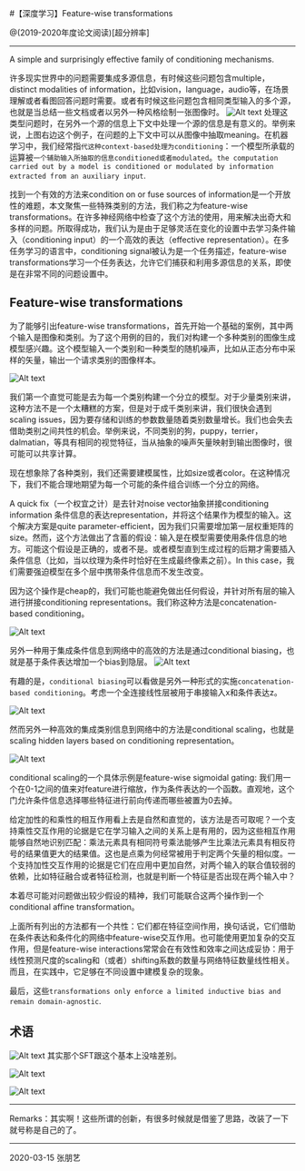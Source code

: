 #【深度学习】Feature-wise transformations

@(2019-2020年度论文阅读)[超分辨率]

-----------
A simple and surprisingly effective family of conditioning mechanisms.



许多现实世界中的问题需要集成多源信息，有时候这些问题包含multiple，distinct modalities of information，比如vision，language，audio等，在场景理解或者看图回答问题时需要。或者有时候这些问题包含相同类型输入的多个源，也就是当总结一些文档或者以另外一种风格绘制一张图像时。
![Alt text](/img/20200315/1569499448972.png)
处理这类型问题时，在另外一个源的信息上下文中处理一个源的信息是有意义的。举例来说，上图右边这个例子，在问题的上下文中可以从图像中抽取meaning。在机器学习中，我们经常指`代这种context-based处理为conditioning`：一个模型所承载的运算被`一个辅助输入所抽取的信息conditioned或者modulated`。`the computation carried out by a model is conditioned or modulated by information extracted from an auxiliary input`.

找到一个有效的方法来condition on or fuse sources of  information是一个开放性的难题，本文聚焦一些特殊类别的方法，我们称之为feature-wise transformations。在许多神经网络中检查了这个方法的使用，用来解决出奇大和多样的问题。所取得成功，我们认为是由于足够灵活在变化的设置中去学习条件输入（conditioning input）的一个高效的表达（effective representation）。在多任务学习的语言中，conditioning signal被认为是一个任务描述，feature-wise transformations学习一个任务表达，允许它们捕获和利用多源信息的关系，即使是在非常不同的问题设置中。


## Feature-wise transformations
为了能够引出feature-wise transformations，首先开始一个基础的案例，其中两个输入是图像和类别。为了这个用例的目的，我们对构建一个多种类别的图像生成模型感兴趣。这个模型输入一个类别和一种类型的随机噪声，比如从正态分布中采样的矢量，输出一个请求类别的图像样本。

![Alt text](/img/20200315/1569500308763.png)

我们第一个直觉可能是去为每一个类别构建一个分立的模型。对于少量类别来讲，这种方法不是一个太糟糕的方案，但是对于成千类别来讲，我们很快会遇到scaling issues，因为要存储和训练的参数数量随着类别数量增长。我们也会失去借助类别之间共性的机会。举例来说，不同类别的狗，puppy，terrier，dalmatian，等具有相同的视觉特征，当从抽象的噪声矢量映射到输出图像时，很可能可以共享计算。

现在想象除了各种类别，我们还需要建模属性，比如size或者color。在这种情况下，我们不能合理地期望为每一个可能的条件组合训练一个分立的网络。

A quick fix（一个权宜之计）是去针对noise vector抽象拼接conditioning information 条件信息的表达representation，并将这个结果作为模型的输入。这个解决方案是quite parameter-efficient，因为我们只需要增加第一层权重矩阵的size。然而，这个方法做出了含蓄的假设：输入是在模型需要使用条件信息的地方。可能这个假设是正确的，或者不是。或者模型直到生成过程的后期才需要插入条件信息（比如，当以纹理为条件时恰好在生成最终像素之前）。In this case，我们需要强迫模型在多个层中携带条件信息而不发生改变。

因为这个操作是cheap的，我们可能也能避免做出任何假设，并针对所有层的输入进行拼接conditioning representations。我们称这种方法是concatenation-based conditioning。

![Alt text](/img/20200315/1569501207427.png)

另外一种用于集成条件信息到网络中的高效的方法是通过conditional biasing，也就是基于条件表达增加一个bias到隐层。
![Alt text](/img/20200315/1569501316306.png)


有趣的是，`conditional biasing`可以看做是另外一种形式的实施`concatenation-based conditioning`。考虑一个全连接线性层被用于串接输入x和条件表达z。

![Alt text](/img/20200315/1569501438105.png)

然而另外一种高效的集成类别信息到网络中的方法是conditional scaling，也就是scaling hidden layers based on conditioning representation。

![Alt text](/img/20200315/1569501556431.png)

conditional scaling的一个具体示例是feature-wise sigmoidal gating: 我们用一个在0-1之间的值来对feature进行缩放，作为条件表达的一个函数。直观地，这个门允许条件信息选择哪些特征进行前向传递而哪些被置为0去掉。

给定加性的和乘性的相互作用看上去是自然和直觉的，该方法是否可取呢？一个支持乘性交互作用的论据是它在学习输入之间的关系上是有用的，因为这些相互作用能够自然地识别匹配：乘法元素具有相同符号乘法能够产生比乘法元素具有相反符号的结果值更大的结果值。这也是点乘为何经常被用于判定两个矢量的相似度。一个支持加性交互作用的论据是它们在应用中更加自然，对两个输入的联合值较弱的依赖，比如特征融合或者特征检测，也就是判断一个特征是否出现在两个输入中？

本着尽可能对问题做出较少假设的精神，我们可能联合这两个操作到一个conditional affine transformation。

上面所有列出的方法都有一个共性：它们都在特征空间作用，换句话说，它们借助在条件表达和条件化的网络中feature-wise交互作用。也可能使用更加复杂的交互作用，但是feature-wise interactions常常会在有效性和效率之间达成妥协：用于线性预测尺度的scaling和（或者）shifting系数的数量与网络特征数量线性相关。而且，在实践中，它足够在不同设置中建模复杂的现象。

最后，这些`transformations only enforce a limited inductive bias and remain domain-agnostic`. 

## 术语
![Alt text](/img/20200315/1569502976742.png)
其实那个SFT跟这个基本上没啥差别。

![Alt text](/img/20200315/1569503047495.png)

![Alt text](/img/20200315/1569503077747.png)

----
Remarks：其实啊！这些所谓的创新，有很多时候就是借鉴了思路，改装了一下就号称是自己的了。

---
2020-03-15 张朋艺